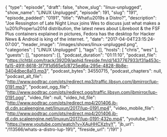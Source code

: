 {
  "type": "episode",
  "draft": false,
  "show_slug": "linux-unplugged",
  "show_name": "LINUX Unplugged",
  "episode": 191,
  "slug": "191",
  "episode_padded": "0191",
  "title": "What\u2019s a Distro?",
  "description": "Joe Ressington of Late Night Linux joins Wes to discuss just what makes a \u201cProper\u201d distribution, the latest news about Libreboot & the FSF Plus containers explained in pictures, Fedora has the desktop for Hacker News & Android is king of the internet. ",
  "date": "2017-04-04T23:15:24-07:00",
  "header_image": "/images/shows/linux-unplugged.png",
  "categories": [
    "LINUX Unplugged"
  ],
  "tags": [],
  "hosts": [
    "chris",
    "wes"
  ],
  "guests": [],
  "sponsors": [],
  "podcast_duration": "01:11:10",
  "podcast_file": "https://chtbl.com/track/392D9/aphid.fireside.fm/d/1437767933/f31a453c-fa15-491f-8618-3f71f1d565e5/8725ed6a-295e-4828-8b8e-3404dbec8a13.mp3",
  "podcast_bytes": 34550715,
  "podcast_chapters": null,
  "podcast_alt_file": "http://www.podtrac.com/pts/redirect.mp3/traffic.libsyn.com/jbmirror/lup-0191.mp3",
  "podcast_ogg_file": "http://www.podtrac.com/pts/redirect.ogg/traffic.libsyn.com/jbmirror/lup-0191.ogg",
  "video_file": null,
  "video_hd_file": "http://www.podtrac.com/pts/redirect.mp4/201406.jb-dl.cdn.scaleengine.net/linuxun/2017/lup-0191.mp4",
  "video_mobile_file": "http://www.podtrac.com/pts/redirect.mp4/201406.jb-dl.cdn.scaleengine.net/linuxun/2017/lup-0191-432p.mp4",
  "youtube_link": "https://www.youtube.com/watch?v=XAuHHCXzhyY",
  "jb_url": "/113566/whats-a-distro-lup-191/",
  "fireside_url": "/191"
}

